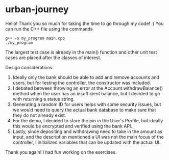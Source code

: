 # urban-journey

Hello! Thank you so much for taking the time to go through my code! :)
You can run the C++ file using the commands

```
g++ -o my_program main.cpp
./my_program 
```

The largest test case is already in the main() function and other unit test cases
are placed after the classes of interest.

Design considerations:
1. Ideally only the bank should be able to add and remove accounts and users, but for testing the controller, the constructor was included.
2. I debated between throwing an error at the Account.withdrawBalance() method when the user has an insufficient balance, but I decided to 
go with returning a status string.
3. Generating a random ID for users helps with some security issues, but we would need to query the actual bank database to make sure
that they do not already exist.
4. For the demo, I decided to store the pin in the User's Profile, but ideally this would be encrypted and verified using the bank API.
5. Lastly, since depositing and withdrawing need to take in the amount as input, and the description mentioned a UI was not the main focus of the controller, I initialized variables that can be updated with the actual UI.

Thank you again! I had fun working on the exercises.
